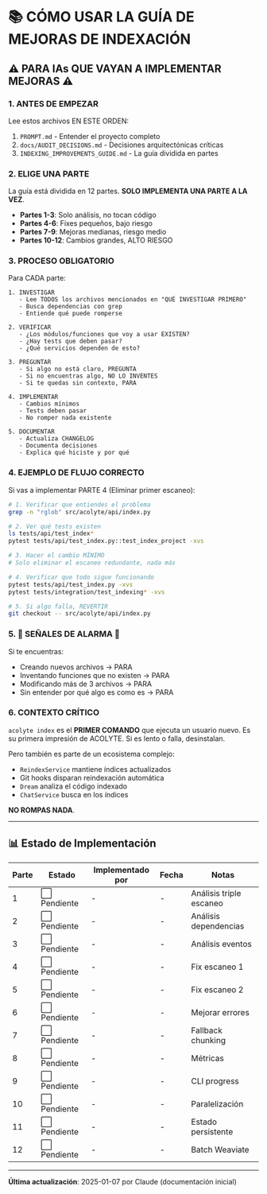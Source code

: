 # 📚 CÓMO USAR LA GUÍA DE MEJORAS DE INDEXACIÓN

## ⚠️ PARA IAs QUE VAYAN A IMPLEMENTAR MEJORAS ⚠️

### 1. **ANTES DE EMPEZAR**

Lee estos archivos EN ESTE ORDEN:
1. `PROMPT.md` - Entender el proyecto completo
2. `docs/AUDIT_DECISIONS.md` - Decisiones arquitectónicas críticas  
3. `INDEXING_IMPROVEMENTS_GUIDE.md` - La guía dividida en partes

### 2. **ELIGE UNA PARTE**

La guía está dividida en 12 partes. **SOLO IMPLEMENTA UNA PARTE A LA VEZ**.

- **Partes 1-3**: Solo análisis, no tocan código
- **Partes 4-6**: Fixes pequeños, bajo riesgo
- **Partes 7-9**: Mejoras medianas, riesgo medio
- **Partes 10-12**: Cambios grandes, ALTO RIESGO

### 3. **PROCESO OBLIGATORIO**

Para CADA parte:

```
1. INVESTIGAR
   - Lee TODOS los archivos mencionados en "QUÉ INVESTIGAR PRIMERO"
   - Busca dependencias con grep
   - Entiende qué puede romperse

2. VERIFICAR
   - ¿Los módulos/funciones que voy a usar EXISTEN?
   - ¿Hay tests que deben pasar?
   - ¿Qué servicios dependen de esto?

3. PREGUNTAR
   - Si algo no está claro, PREGUNTA
   - Si no encuentras algo, NO LO INVENTES
   - Si te quedas sin contexto, PARA

4. IMPLEMENTAR
   - Cambios mínimos
   - Tests deben pasar
   - No romper nada existente

5. DOCUMENTAR
   - Actualiza CHANGELOG
   - Documenta decisiones
   - Explica qué hiciste y por qué
```

### 4. **EJEMPLO DE FLUJO CORRECTO**

Si vas a implementar PARTE 4 (Eliminar primer escaneo):

```bash
# 1. Verificar que entiendes el problema
grep -n "rglob" src/acolyte/api/index.py

# 2. Ver qué tests existen
ls tests/api/test_index*
pytest tests/api/test_index.py::test_index_project -xvs

# 3. Hacer el cambio MÍNIMO
# Solo eliminar el escaneo redundante, nada más

# 4. Verificar que todo sigue funcionando
pytest tests/api/test_index.py -xvs
pytest tests/integration/test_indexing* -xvs

# 5. Si algo falla, REVERTIR
git checkout -- src/acolyte/api/index.py
```

### 5. **🚨 SEÑALES DE ALARMA 🚨**

Si te encuentras:
- Creando nuevos archivos → PARA
- Inventando funciones que no existen → PARA  
- Modificando más de 3 archivos → PARA
- Sin entender por qué algo es como es → PARA

### 6. **CONTEXTO CRÍTICO**

`acolyte index` es el **PRIMER COMANDO** que ejecuta un usuario nuevo. Es su primera impresión de ACOLYTE. Si es lento o falla, desinstalan.

Pero también es parte de un ecosistema complejo:
- `ReindexService` mantiene índices actualizados
- Git hooks disparan reindexación automática
- `Dream` analiza el código indexado
- `ChatService` busca en los índices

**NO ROMPAS NADA**.

---

## 📊 Estado de Implementación

| Parte | Estado | Implementado por | Fecha | Notas |
|-------|--------|------------------|-------|-------|
| 1 | ⬜ Pendiente | - | - | Análisis triple escaneo |
| 2 | ⬜ Pendiente | - | - | Análisis dependencias |
| 3 | ⬜ Pendiente | - | - | Análisis eventos |
| 4 | ⬜ Pendiente | - | - | Fix escaneo 1 |
| 5 | ⬜ Pendiente | - | - | Fix escaneo 2 |
| 6 | ⬜ Pendiente | - | - | Mejorar errores |
| 7 | ⬜ Pendiente | - | - | Fallback chunking |
| 8 | ⬜ Pendiente | - | - | Métricas |
| 9 | ⬜ Pendiente | - | - | CLI progress |
| 10 | ⬜ Pendiente | - | - | Paralelización |
| 11 | ⬜ Pendiente | - | - | Estado persistente |
| 12 | ⬜ Pendiente | - | - | Batch Weaviate |

---

**Última actualización**: 2025-01-07 por Claude (documentación inicial)